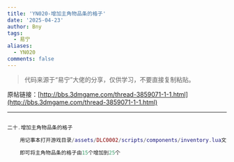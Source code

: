 ```yaml
---
title: 'YN020-增加主角物品条的格子'
date: '2025-04-23'
author: Bny
tags:
  - 易宁
aliases:
  - YN020
comments: false
---
```


> 代码来源于“易宁”大佬的分享，仅供学习，不要直接复制粘贴。

原帖链接：[http://bbs.3dmgame.com/thread-3859071-1-1.html](http://bbs.3dmgame.com/thread-3859071-1-1.html)

---

```lua  

二十.增加主角物品条的格子	用记事本打开游戏目录/assets/DLC0002/scripts/components/inventory.lua文件，将local MAXSLOTS = 15替换为local MAXSLOTS = 25	即可将主角物品条的格子由15个增加到25个

```  

